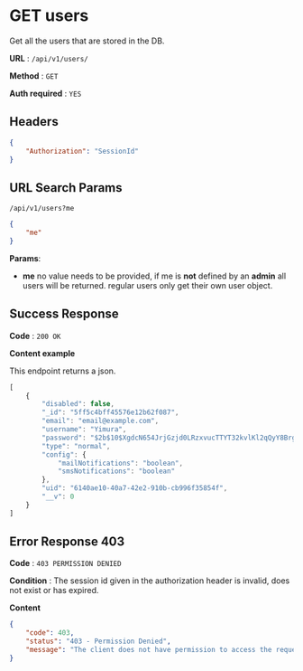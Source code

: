 # GET users

Get all the users that are stored in the DB.

**URL** : `/api/v1/users/`

**Method** : `GET`

**Auth required** : `YES`

## Headers

```json
{
    "Authorization": "SessionId"
}
```

## URL Search Params

`/api/v1/users?me`
```json
{
    "me"
}
```

**Params**:
 - **me** 
    no value needs to be provided, if me is **not** defined by an **admin** all users will be returned. regular users only get their own user object.


## Success Response

**Code** : `200 OK`

**Content example**

This endpoint returns a json.
```js
[
    {
        "disabled": false,
        "_id": "5ff5c4bff45576e12b62f087",
        "email": "email@example.com",
        "username": "Yimura",
        "password": "$2b$10$XgdcN654JrjGzjd0LRzxvucTTYT32kvlKl2qQyY8BrgOyeXUSt3xu",
        "type": "normal",
        "config": {
            "mailNotifications": "boolean",
            "smsNotifications": "boolean"
        },
        "uid": "6140ae10-40a7-42e2-910b-cb996f35854f",
        "__v": 0
    }
]
```

## Error Response 403

**Code** : `403 PERMISSION DENIED`

**Condition** : The session id given in the authorization header is invalid, does not exist or has expired.

**Content**

```json
{
    "code": 403,
    "status": "403 - Permission Denied",
    "message": "The client does not have permission to access the requested resource."
}
```